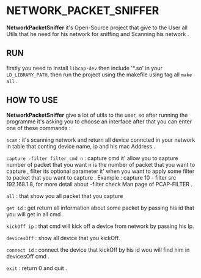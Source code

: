# NETWORK_PACKET_SNIFFER

**NetworkPacketSniffer** it's Open-Source project that give to the User all Utils that he need for his network for sniffing
    and Scanning his network .

## RUN

firstly you need to install `libcap-dev` then include '*.so' in your `LD_LIBRARY_PATH`, then run the project using 
    the makefile using tag all `make all` .

## HOW TO USE

**NetworkPacketSniffer** give a lot of utils to the user, so after running the programme it's asking you to choose 
        an interface after that you can enter one of these commands :
        
   `scan` : it's scanning network and return all device conncted in your network in table that conting device name, ip and his mac Address .

   `capture -filter filter_cmd n` : capture cmd it' allow you to capture number of packet that you want n is the number of packet that you want to capture ,                                             filter its optional parameter it' when you want to apply some filter to packet that  you want to capture . Example : capture 10 -                                   filter src 192.168.1.8, for more detail about -filter check Man page of PCAP-FILTER .

`all`                          : that show you all packet that you capture 

`get id`                       : get return all information about some packet by passing his id that you will get in all cmd .

`kickOff ip`                   : that cmd will kick off a device from network by passing his Ip.

`devicesOff`                   : show all device that you kickOff.

`connect id`                   : connect the device that kickOff by his id wou will find him in devicesOff cmd . 

`exit`                         : return 0 and quit .


